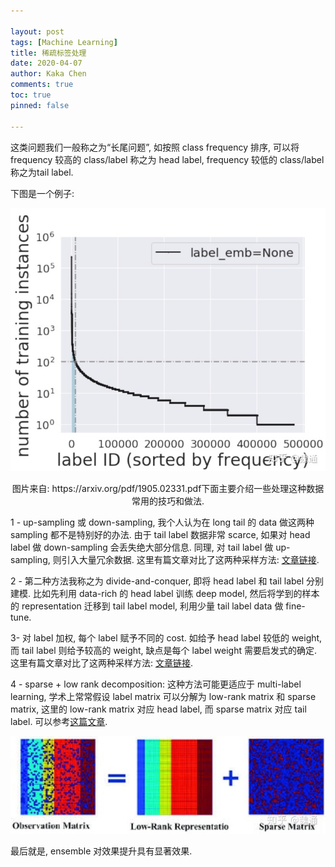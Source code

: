 ```yaml
---

layout: post
tags: [Machine Learning]
title: 稀疏标签处理
date: 2020-04-07
author: Kaka Chen
comments: true
toc: true
pinned: false

---
```


这类问题我们一般称之为“长尾问题”, 如按照 class frequency 排序, 可以将 frequency 较高的 class/label 称之为 head label, frequency 较低的 class/label 称之为tail label. 

下图是一个例子:

![](https://raw.githubusercontent.com/kakack/kakack.github.io/master/_images/20200407-1.jpg)

<center>图片来自: https://arxiv.org/pdf/1905.02331.pdf下面主要介绍一些处理这种数据常用的技巧和做法.</center>


1 - up-sampling 或 down-sampling, 我个人认为在 long tail 的 data 做这两种 sampling 都不是特别好的办法. 由于 tail label 数据非常 scarce, 如果对 head label 做 down-sampling 会丢失绝大部分信息. 同理, 对 tail label 做 up-sampling, 则引入大量冗余数据. 这里有篇文章对比了这两种采样方法: [文章链接](https://link.zhihu.com/?target=https%3A//papers.nips.cc/paper/7278-learning-to-model-the-tail.pdf).

2 - 第二种方法我称之为 divide-and-conquer, 即将 head label 和 tail label 分别建模. 比如先利用 data-rich 的 head label 训练 deep model, 然后将学到的样本的 representation 迁移到 tail label model, 利用少量 tail label data 做 fine-tune.

3- 对 label 加权, 每个 label 赋予不同的 cost. 如给予 head label 较低的 weight, 而 tail label 则给予较高的 weight, 缺点是每个 label weight 需要启发式的确定. 这里有篇文章对比了这两种采样方法: [文章链接](https://link.zhihu.com/?target=http%3A//manikvarma.org/pubs/prabhu18.pdf). 

4 - sparse + low rank decomposition: 这种方法可能更适应于 multi-label learning, 学术上常常假设 label matrix 可以分解为 low-rank matrix 和 sparse matrix, 这里的 low-rank matrix 对应 head label, 而 sparse matrix 对应 tail label. 可以参考[这篇文章](https://link.zhihu.com/?target=http%3A//www.kdd.org/kdd2016/papers/files/Paper_995.pdf).

![](https://raw.githubusercontent.com/kakack/kakack.github.io/master/_images/20200407-2.jpg)

最后就是, ensemble 对效果提升具有显著效果. 